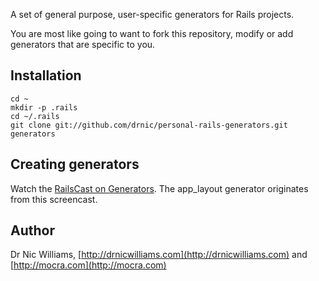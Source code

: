 
A set of general purpose, user-specific generators for Rails projects.

You are most like going to want to fork this repository, modify or add generators that are specific to you.

## Installation

    cd ~
    mkdir -p .rails
    cd ~/.rails
    git clone git://github.com/drnic/personal-rails-generators.git generators

## Creating generators

Watch the [RailsCast on Generators](http://railscasts.com/episodes/58-how-to-make-a-generator). The app_layout generator originates from this screencast.

## Author

Dr Nic Williams, [http://drnicwilliams.com](http://drnicwilliams.com) and [http://mocra.com](http://mocra.com)